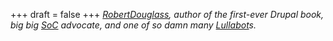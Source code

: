 
+++
draft = false
+++
_[RobertDouglass](http://www.robshouse.net/), author of the first-ever Drupal book, big big [SoC](http://code.google.com/soc/) advocate, and one of so damn many [Lullabot](http://lullabot.com/)s._
